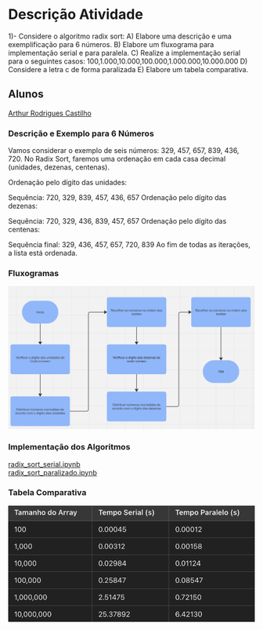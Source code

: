 # Descrição Atividade
1)- Considere o algoritmo radix sort:
A) Elabore uma descrição e uma exemplificação para 6 números.
B) Elabore um fluxograma para implementação serial e para paralela.
C) Realize a implementação serial para o seguintes casos: 100,1.000,10.000,100.000,1.000.000,10.000.000
D) Considere a letra c de forma paralizada 
E) Elabore um tabela comparativa.

## Alunos
[Arthur Rodrigues Castilho](https://github.com/ArthurRCastilho)<br>

### Descrição e Exemplo para 6 Números
Vamos considerar o exemplo de seis números: 329, 457, 657, 839, 436, 720. No Radix Sort, faremos uma ordenação em cada casa decimal (unidades, dezenas, centenas).

Ordenação pelo dígito das unidades:

Sequência: 720, 329, 839, 457, 436, 657
Ordenação pelo dígito das dezenas:

Sequência: 720, 329, 436, 839, 457, 657
Ordenação pelo dígito das centenas:

Sequência final: 329, 436, 457, 657, 720, 839
Ao fim de todas as iterações, a lista está ordenada.

### Fluxogramas
![Radix Sort](image.png) <br>

### Implementação dos Algoritmos

[radix_sort_serial.ipynb](https://github.com/ArthurRCastilho/Programacao-Paralela/blob/main/atividades/Implementa%C3%A7%C3%A3o%20Radix%20Sort/radix_sort_serial.ipynb) <br>
[radix_sort_paralizado.ipynb](https://github.com/ArthurRCastilho/Programacao-Paralela/blob/main/atividades/Implementa%C3%A7%C3%A3o%20Radix%20Sort/radix_sort_paralizada.ipynb) <br>

### Tabela Comparativa

![Tabela Comparativa](image-1.png)
